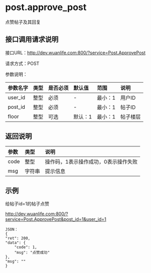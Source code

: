 # post.approve_post

点赞帖子及其回复

## 接口调用请求说明

接口URL：http://dev.wuanlife.com:800/?service=Post.ApprovePost

请求方式：POST

参数说明：

|参数名字   | 类型|  是否必须   | 默认值   | 范围      |  说明|
|:--|:--|:--|:--|:--|:--|
|user_id|   整型| 必须     |-|  最小：1  |  用户ID|
|post_id|   整型| 必须     |-|  最小：1  |  帖子ID|
|floor|   整型|可选|默认：1| 最小：1  |  帖子楼层|

## 返回说明
|参数|        类型|   说明|
|:--|:--|:--|
|code  |  整型  |操作码，1表示操作成功，0表示操作失败|
|msg |字符串 |提示信息|


## 示例

给帖子id=1的帖子点赞

http://dev.wuanlife.com:800/?service=Post.ApprovePost&post_id=1&user_id=1

    JSON：
    {
    "ret": 200,
    "data": {
        "code": 1,
        "msg": "点赞成功"
    },
    "msg": ""
    }
